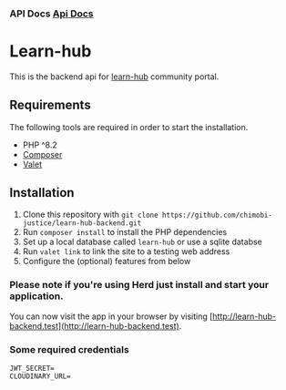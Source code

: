 ### API Docs [Api Docs](https://learn-hub-backend-api.onrender.com/api/docs)


# Learn-hub

This is the backend api for [learn-hub](https://learn-hub-rosy.vercel.app/) community portal.

## Requirements

The following tools are required in order to start the installation.

- PHP ^8.2
- [Composer](https://getcomposer.org/download/)
- [Valet](https://laravel.com/docs/valet#installation)

## Installation

1. Clone this repository with `git clone https://github.com/chimobi-justice/learn-hub-backend.git`
2. Run `composer install` to install the PHP dependencies
3. Set up a local database called `learn-hub` or use a sqlite databse
4. Run `valet link` to link the site to a testing web address
5. Configure the (optional) features from below

### Please note if you're using Herd just install and start your application. 

You can now visit the app in your browser by visiting [http://learn-hub-backend.test](http://learn-hub-backend.test).

### Some required credentials

```
JWT_SECRET=
CLOUDINARY_URL=
```

